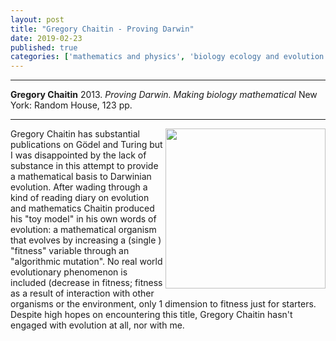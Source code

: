 ```yaml
---
layout: post
title: "Gregory Chaitin - Proving Darwin"
date: 2019-02-23
published: true
categories: ['mathematics and physics', 'biology ecology and evolution']
---
```


***
<b>Gregory Chaitin</b> 2013. _Proving Darwin. Making biology mathematical_ New York: Random House, 123 pp.

***

<img align="right" width="256" src="https://images.penguinrandomhouse.com/cover/9781400077984" alt="">

Gregory Chaitin has substantial publications on Gödel and Turing but I was disappointed by the lack of substance in this attempt to provide a mathematical basis to Darwinian evolution.  After wading through a kind of reading diary on evolution and mathematics Chaitin produced his "toy model" in his own words of evolution: a mathematical organism that evolves by increasing a (single ) "fitness" variable through an "algorithmic mutation".  No real world evolutionary phenomenon is included (decrease in fitness; fitness as a result of interaction with other organisms or the environment, only 1 dimension to fitness just for starters.  Despite high hopes on encountering this title, Gregory Chaitin hasn't engaged with evolution at all, nor with me.   

